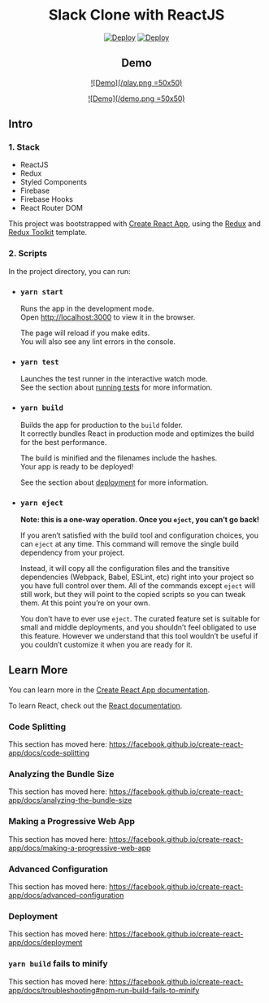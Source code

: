 <div align="center">
  
# Slack Clone with ReactJS

[![Deploy](https://www.herokucdn.com/deploy/button.svg)](https://heroku.com/deploy?template=https://github.com/haqiramadhani/slack-clone)
[![Deploy](https://www.netlify.com/img/deploy/button.svg)](https://app.netlify.com/start/deploy?repository=https://github.com/haqiramadhani/slack-clone)

## Demo 
[![Demo](/play.png =50x50)](https://slack-clone-c2812.web.app/)

[![Demo](/demo.png =50x50)](https://slack-clone-c2812.web.app/)

</div>

## Intro

### 1. Stack

- ReactJS
- Redux
- Styled Components
- Firebase
- Firebase Hooks
- React Router DOM

This project was bootstrapped with [Create React App](https://github.com/facebook/create-react-app), using the [Redux](https://redux.js.org/) and [Redux Toolkit](https://redux-toolkit.js.org/) template.

### 2. Scripts

In the project directory, you can run:

- ### `yarn start`

    Runs the app in the development mode.<br />
    Open [http://localhost:3000](http://localhost:3000) to view it in the browser.

    The page will reload if you make edits.<br />
    You will also see any lint errors in the console.

- ### `yarn test`

    Launches the test runner in the interactive watch mode.<br />
    See the section about [running tests](https://facebook.github.io/create-react-app/docs/running-tests) for more information.

- ### `yarn build`

    Builds the app for production to the `build` folder.<br />
    It correctly bundles React in production mode and optimizes the build for the best performance.

    The build is minified and the filenames include the hashes.<br />
    Your app is ready to be deployed!

    See the section about [deployment](https://facebook.github.io/create-react-app/docs/deployment) for more information.

- ### `yarn eject`

    **Note: this is a one-way operation. Once you `eject`, you can’t go back!**
    
    If you aren’t satisfied with the build tool and configuration choices, you can `eject` at any time. This command will remove the single build dependency from your project.
    
    Instead, it will copy all the configuration files and the transitive dependencies (Webpack, Babel, ESLint, etc) right into your project so you have full control over them. All of the commands except `eject` will still work, but they will point to the copied scripts so you can tweak them. At this point you’re on your own.
    
    You don’t have to ever use `eject`. The curated feature set is suitable for small and middle deployments, and you shouldn’t feel obligated to use this feature. However we understand that this tool wouldn’t be useful if you couldn’t customize it when you are ready for it.


## Learn More

You can learn more in the [Create React App documentation](https://facebook.github.io/create-react-app/docs/getting-started).

To learn React, check out the [React documentation](https://reactjs.org/).

### Code Splitting

This section has moved here: https://facebook.github.io/create-react-app/docs/code-splitting

### Analyzing the Bundle Size

This section has moved here: https://facebook.github.io/create-react-app/docs/analyzing-the-bundle-size

### Making a Progressive Web App

This section has moved here: https://facebook.github.io/create-react-app/docs/making-a-progressive-web-app

### Advanced Configuration

This section has moved here: https://facebook.github.io/create-react-app/docs/advanced-configuration

### Deployment

This section has moved here: https://facebook.github.io/create-react-app/docs/deployment

### `yarn build` fails to minify

This section has moved here: https://facebook.github.io/create-react-app/docs/troubleshooting#npm-run-build-fails-to-minify
